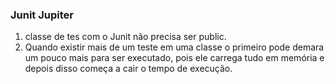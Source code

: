 
### Junit Jupiter

1. classe de tes com o Junit não precisa ser public.
2. Quando existir mais de um teste em uma classe o primeiro pode demara um pouco mais para ser executado, pois ele carrega tudo em memória e depois disso começa a cair o tempo de execução.